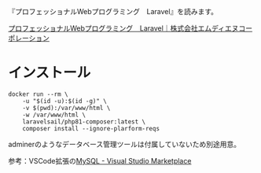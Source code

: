 『プロフェッショナルWebプログラミング　Laravel』を読みます。

[プロフェッショナルWebプログラミング　Laravel｜株式会社エムディエヌコーポレーション](https://books.mdn.co.jp/books/3221303041/)

# インストール
```
docker run --rm \
    -u "$(id -u):$(id -g)" \
    -v $(pwd):/var/www/html \
    -w /var/www/html \
    laravelsail/php81-composer:latest \
    composer install --ignore-plarform-reqs
```

adminerのようなデータベース管理ツールは付属していないため別途用意。

参考：VSCode拡張の[MySQL \- Visual Studio Marketplace](https://marketplace.visualstudio.com/items?itemName=cweijan.vscode-mysql-client2)